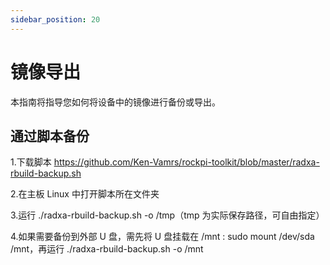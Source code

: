 ```yaml
---
sidebar_position: 20
---
```


# 镜像导出

本指南将指导您如何将设备中的镜像进行备份或导出。

<!--
## rkdeveloptool

rkdeveloptool 的安装请参阅 [rkdeveloptool 安装教程](rk-dev-tool#Linux/MacOS).

rkdeveloptool 提供了一系列的操作命令，其中 rl 命令可进行镜像的导出，具体步骤如下:

首先，下载 [loader](https://dl.radxa.com/rock5/sw/images/loader/rock-5b/rk3588_spl_loader_v1.08.111.bin)， 通过以下命令烧录：

```bash
	rkdeveloptool db rkxx_loader_vx.xx.bin
```

然后通过以下命令导出镜像:

```bash
ReadLBA: rl  <BeginSec> <SectorLen> <File>
```

其中，<BeginSec\> 设为 0，<SectorLen\> 为扇区总数，通过磁盘总字节数/512 得出，<File\> 为导出文件，包括文件名及路径

-->

## 通过脚本备份

1.下载脚本 https://github.com/Ken-Vamrs/rockpi-toolkit/blob/master/radxa-rbuild-backup.sh

2.在主板 Linux 中打开脚本所在文件夹

3.运行 ./radxa-rbuild-backup.sh -o /tmp（tmp 为实际保存路径，可自由指定）

4.如果需要备份到外部 U 盘，需先将 U 盘挂载在 /mnt : sudo mount /dev/sda /mnt，再运行 ./radxa-rbuild-backup.sh -o /mnt

<!-- ## RKDevtool -->
